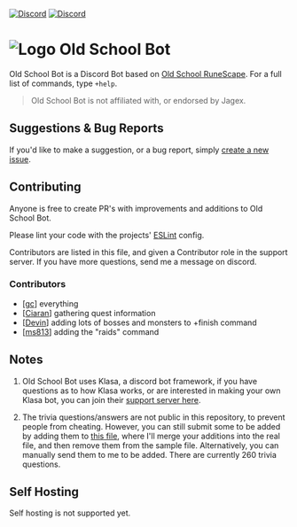 [![Discord](https://i.imgur.com/AWqUL0x.png)](https://discord.io/osrs) [![Discord](https://i.imgur.com/OcOyprP.png)](https://bot.discord.io/osrs)

# ![Logo](https://i.imgur.com/Szr6sk7.png) Old School Bot

Old School Bot is a Discord Bot based on [Old School RuneScape](https://oldschool.runescape.com/). For a full list of commands, type `+help`.

> Old School Bot is not affiliated with, or endorsed by Jagex.

## Suggestions & Bug Reports

If you'd like to make a suggestion, or a bug report, simply [create a new issue](https://github.com/gc/oldschoolbot/issues/new).

## Contributing

Anyone is free to create PR's with improvements and additions to Old School Bot.

Please lint your code with the projects' [ESLint](https://eslint.org/) config.

Contributors are listed in this file, and given a Contributor role in the support server. If you have more questions, send me a message on discord.

### Contributors

  - [[gc](https://github.com/gc/oldschoolbot)] everything
  - [[Ciaran](https://github.com/ciaranlangton)] gathering quest information
  - [[Devin](https://github.com/devin8)] adding lots of bosses and monsters to +finish command
  - [[ms813](https://github.com/ms813)] adding the "raids" command

## Notes

1. Old School Bot uses Klasa, a discord bot framework, if you have questions as to how Klasa works, or are interested in making your own Klasa bot, you can join their [support server here](https://discord.gg/FpEFSyY).

2. The trivia questions/answers are not public in this repository, to prevent people from cheating. However, you can still submit some to be added by adding them to [this file](https://github.com/gc/oldschoolbot/blob/master/resources/triviaQuestionsFormat.json), where I'll merge your additions into the real file, and then remove them from the sample file. Alternatively, you can manually send them to me to be added. There are currently 260 trivia questions.

## Self Hosting

Self hosting is not supported yet.
